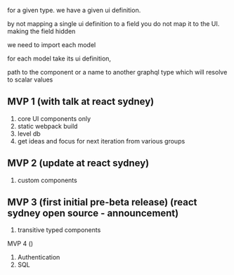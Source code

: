 for a given type. we have a given ui definition.

by not mapping a single ui definition to a field you do not map it to the UI. making the field hidden

we need to import each model

for each model take its ui definition,

path to the component or a name to another graphql type which will resolve to scalar values

## MVP 1 (with talk at react sydney)

1. core UI components only
2. static webpack build
3. level db
4. get ideas and focus for next iteration from various groups

## MVP 2 (update at react sydney)

1. custom components

## MVP 3 (first initial pre-beta release) (react sydney open source - announcement)

1. transitive typed components

MVP 4 ()

1. Authentication
2. SQL

